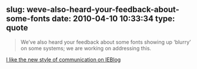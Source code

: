 slug: weve-also-heard-your-feedback-about-some-fonts
date: 2010-04-10 10:33:34
type: quote
---

> We’ve also heard your feedback about some fonts showing up ‘blurry’ on some systems; we are working on addressing this.

[I like the new style of communication on IEBlog](http://blogs.msdn.com/ie/archive/2010/04/09/Benefits-of-GPU-powered-HTML5.aspx)
